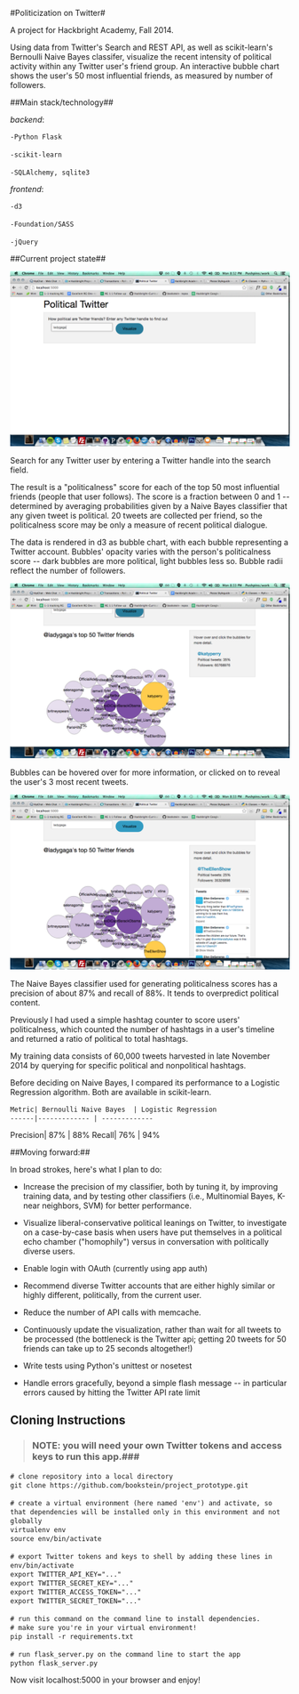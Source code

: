 #Politicization on Twitter#

A project for Hackbright Academy, Fall 2014.

Using data from Twitter's Search and REST API, as well as scikit-learn's Bernoulli Naive Bayes classifer, visualize the recent intensity of political activity within any Twitter user's friend group. An interactive bubble chart shows the user's 50 most influential friends, as measured by number of followers.

##Main stack/technology##

_backend_:

    -Python Flask

    -scikit-learn

    -SQLAlchemy, sqlite3

_frontend_:

    -d3

    -Foundation/SASS

    -jQuery



##Current project state##

![ScreenShot](/static/images/scrn_cap1.png "Landing Page")

Search for any Twitter user by entering a Twitter handle into the search field.

The result is a "politicalness" score for each of the top 50 most influential friends (people that user follows). The score is a fraction between 0 and 1 -- determined by averaging probabilities given by a Naive Bayes classifier that any given tweet is political. 20 tweets are collected per friend, so the politicalness score may be only a measure of recent political dialogue.

The data is rendered in d3 as bubble chart, with each bubble representing a Twitter account. Bubbles' opacity varies with the person's politicalness score -- dark bubbles are more political, light bubbles less so. Bubble radii reflect the number of followers.

![ScreenShot](/static/images/scrn_cap3.png "On hover")

Bubbles can be hovered over for more information, or clicked on to reveal the user's 3 most recent tweets.

![ScreenShot](/static/images/scrn_cap2.png "On click")

The Naive Bayes classifier used for generating politicalness scores has a precision of about 87% and recall of 88%. It tends to overpredict political content.

Previously I had used a simple hashtag counter to score users' politicalness, which counted the number of hashtags in a user's timeline and returned a ratio of political to total hashtags.

My training data consists of 60,000 tweets harvested in late November 2014 by querying for specific political and nonpolitical hashtags.

Before deciding on Naive Bayes, I compared its performance to a Logistic Regression algorithm. Both are available in scikit-learn.

    Metric| Bernoulli Naive Bayes  | Logistic Regression
    ------|------------- | -------------
 Precision| 87%          |  88%
    Recall| 76%          |  94%


##Moving forward:##

In broad strokes, here's what I plan to do:

 - Increase the precision of my classifier, both by tuning it, by improving training data, and by testing other classifiers (i.e., Multinomial Bayes, K-near neighbors, SVM) for better performance.

 - Visualize liberal-conservative political leanings on Twitter, to investigate on a case-by-case basis when users have put themselves in a political echo chamber ("homophily") versus in conversation with politically diverse users.

 - Enable login with OAuth (currently using app auth)

 - Recommend diverse Twitter accounts that are either highly similar or highly different, politically, from the current user.

 - Reduce the number of API calls with memcache.

 - Continuously update the visualization, rather than wait for all tweets to be processed (the bottleneck is the Twitter api; getting 20 tweets for 50 friends can take up to 25 seconds altogether!)

 - Write tests using Python's unittest or nosetest

 - Handle errors gracefully, beyond a simple flash message -- in particular errors caused by hitting the Twitter API rate limit


## Cloning Instructions ##

> ### NOTE: you will need your own Twitter tokens and access keys to run this app.###

    # clone repository into a local directory
    git clone https://github.com/bookstein/project_prototype.git

    # create a virtual environment (here named 'env') and activate, so that dependencies will be installed only in this environment and not globally
    virtualenv env
    source env/bin/activate

    # export Twitter tokens and keys to shell by adding these lines in env/bin/activate
    export TWITTER_API_KEY="..."
    export TWITTER_SECRET_KEY="..."
    export TWITTER_ACCESS_TOKEN="..."
    export TWITTER_SECRET_TOKEN="..."

    # run this command on the command line to install dependencies.
    # make sure you're in your virtual environment!
    pip install -r requirements.txt

    # run flask_server.py on the command line to start the app
    python flask_server.py

Now visit localhost:5000 in your browser and enjoy!
